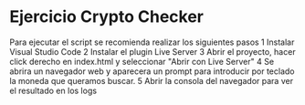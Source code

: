 # Ejercicio Crypto Checker
Para ejecutar el script se recomienda realizar los siguientes pasos
1 Instalar Visual Studio Code
2 Instalar el plugin Live Server
3 Abrir el proyecto, hacer click derecho en index.html y seleccionar "Abrir con Live Server"
4 Se abrira un navegador web y aparecera un prompt para introducir por teclado la moneda que queramos buscar.
5 Abrir la consola del navegador para ver el resultado en los logs

